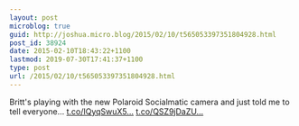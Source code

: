 ```yaml
---
layout: post
microblog: true
guid: http://joshua.micro.blog/2015/02/10/t565053397351804928.html
post_id: 38924
date: 2015-02-10T18:43:22+1100
lastmod: 2019-07-30T17:41:37+1100
type: post
url: /2015/02/10/t565053397351804928.html
---
```

Britt's playing with the new Polaroid Socialmatic camera and just told me to tell everyone… [t.co/IQyqSwuX5...](http://t.co/IQyqSwuX5A) [t.co/QSZ9jDaZU...](http://t.co/QSZ9jDaZUE)
